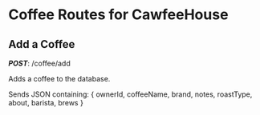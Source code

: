 # Coffee Routes for CawfeeHouse

## Add a Coffee

**_POST_**: /coffee/add

Adds a coffee to the database.

Sends JSON containing:
{
ownerId,
coffeeName,
brand,
notes,
roastType,
about,
barista,
brews
}
